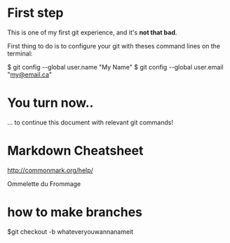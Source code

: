 # First step

This is one of my first git experience, and it's **not that bad**.

First thing to do is to configure your git with theses command lines on the terminal:

$ git config --global user.name "My Name"
$ git config --global user.email "my@email.ca"

# You turn now..

... to continue this document with relevant git commands!


# Markdown Cheatsheet

http://commonmark.org/help/

Ommelette du Frommage

# how to make branches

$git checkout -b whateveryouwannanameit

